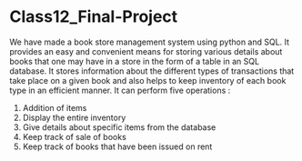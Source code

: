 # Class12_Final-Project
We have made a book store management system using python and SQL. It provides an easy and convenient means for storing various details about books that one may have in a store in the form of a table in an SQL database. It stores information about the different types of transactions that take place on a given book and also helps to keep inventory of each book type in an efficient manner. It can perform five operations : 
1. Addition of items
2. Display the entire inventory
3. Give details about specific items from the database
4. Keep track of sale of books
5. Keep track of books that have been issued on rent
